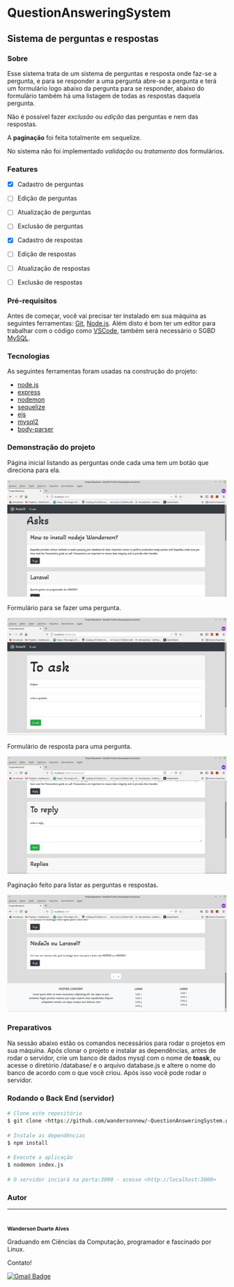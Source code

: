 # QuestionAnsweringSystem

## Sistema de perguntas e respostas

### Sobre

Esse sistema trata de um sistema de perguntas e resposta onde faz-se a pergunta, e para se responder a uma pergunta abre-se a pergunta e terá um formulário logo abaixo da pergunta para se responder, abaixo do formulário também há uma listagem de todas as respostas daquela pergunta.

Não é possível fazer *exclusão* ou *edição* das perguntas e nem das respostas.

A **paginação** foi feita totalmente em sequelize.

No sistema não foi implementado *validação* ou *tratamento* dos formulários.

### Features

- [x] Cadastro de perguntas
- [ ] Edição de perguntas
- [ ] Atualização de perguntas
- [ ] Exclusão de perguntas
- [x] Cadastro de respostas
- [ ] Edição de respostas
- [ ] Atualização de respostas
- [ ] Exclusão de respostas


### Pré-requisitos

Antes de começar, você vai precisar ter instalado em sua máquina as seguintes ferramentas:
[Git](https://git-scm.com/), [Node.js](https://nodejs.org/en/). 
Além disto é bom ter um editor para trabalhar com o código como [VSCode](https://nodejs.org/en/), também será necessário o SGBD [MySQL](https://www.mysql.com/).

### Tecnologias

As seguintes ferramentas foram usadas na construção do projeto:

- [node.js](https://nodejs.org/en/)
- [express](http://expressjs.com/)
- [nodemon](https://nodemon.io/)
- [sequelize](https://sequelize.org/)
- [ejs](https://ejs.co/)
- [mysql2](https://www.npmjs.com/package/mysql2)
- [body-parser](https://www.npmjs.com/package/body-parser)

### Demonstração do projeto

Página inicial listando as perguntas onde cada uma tem um botão que direciona para ela.

![Página home](/assets/home.png)

Formulário para se fazer uma pergunta.

![Home page](/assets/question.png)

Formulário de resposta para uma pergunta.

![Formulário de pergunta](/assets/answering.png)

Paginação feito para listar as perguntas e respostas.

![Home page](/assets/pagination.png)

### Preparativos

Na sessão abaixo estão os comandos necessários para rodar o projetos em sua máquina.
Após clonar o projeto e instalar as dependências, antes de rodar o servidor, crie um banco de dados mysql com o nome de **toask**, ou acesse o diretório /database/ e o arquivo database.js e altere o nome do banco de acordo com o que você criou.
Após isso você pode rodar o servidor.

### Rodando o Back End (servidor)

```bash
# Clone este repositório
$ git clone <https://github.com/wandersonnew/-QuestionAnsweringSystem.git>

# Instale as dependências
$ npm install

# Execute a aplicação
$ nodemon index.js

# O servidor inciará na porta:3000 - acesse <http://localhost:3000>
```

### Autor
---

<img style="border-radius: 50%;" src="https://avatars.githubusercontent.com/u/40368246?s=400&u=a7402c2d5af1e41852d39eaf80cb2154223f80db&v=4" width="100px;" alt=""/>
 <br />
 <sub><b>Wanderson Duarte Alves</b></sub>

Graduando em Ciências da Computação, programador e fascinado por Linux.

Contato!

[![Gmail Badge](https://img.shields.io/badge/-wandersondrtlvs.new@gmail.com-c14438?style=flat-square&logo=Gmail&logoColor=white&link=mailto:wandersondrtlvs.new@gmail.com)](mailto:wandersondrtlvs.new@gmail.com)
